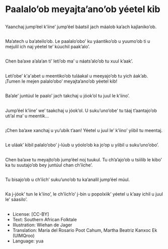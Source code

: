 # Paalalo’ob meyajta’ano’ob yéetel kib

##
Yaanchaj jump’éel k’iine’ jump’éel báatsil jach máalob ka’ach kajlaniko’ob.

##
Ma’atech u ba’ateilo’ob. Le paalalo’obo’ ku yáantiko’ob u yuumo’ob ti u mejulil ich naj yéetel te’ kúuchil paak’alo’.

##
Chen ba’axe a’ala’an ti’ leti’ob ma’ u náats’alo’ob tu xuul k’aak’.

##
Leti’obe’ k'a'abet u meentiko’ob tuláakal u meeyajo’ob tu yich áak’ab. ¡Tumen le mejen palalo’obo’ meyajta’ano’ob yéetel kib!

##
Ba’ale’ juntúul le paalo’ jach takchaj u jóok’ol tu juul le k’iino’.

##
Jump’éel k’iine’ we’ taakchaj u jóok’ol. U suku’uno’obe’ tu táaj t’aantajo’ob uti’al ma’ u meentik…

##
¡Chen ba’axe xanchaj u yu’ubik t’aan! Yéetel u juul le’ k’iino’ yíibil tu meentaj.

##
Le uláak’ kibil palalo’obo’ j-lúub u yóolo’ob ka jo’op u yíibil u suku’uno’obo’.

##
Chen ba’axe tu meyajto’ob jump’éel noj tuukul. Tu ch’a’ajo’ob u tsiilib le kibo’ ka tu suutajo’ob bey juntúul chan ch’íiche’.

##
Tu bisajo’ob u ch’íich’ suku’uno’ob tu ka’analil jump’éel múul.

##
Ka j-jóok’ tun le k’iino’, le ch’íich’o’ j-bin u popolxiik’ yéetel u k’aay ichil u juul le’ sáasilo’.

##
* License: [CC-BY]
* Text: Southern African Folktale
* Illustration: Wiehan de Jager
* Translation: María del Rosario Poot Cahum, Martha Beatriz Kanxoc Ek (UIMQroo)
* Language: yua
